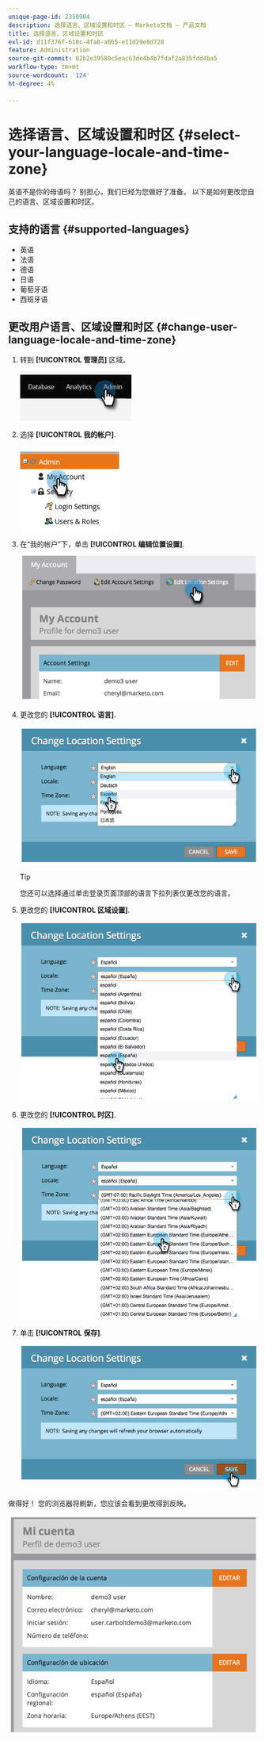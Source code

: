 ```yaml
---
unique-page-id: 2359904
description: 选择语言、区域设置和时区 — Marketo文档 — 产品文档
title: 选择语言、区域设置和时区
exl-id: d11f376f-618c-4fa8-a6b5-e11d29e8d728
feature: Administration
source-git-commit: 02b2e39580c5eac63de4b4b7fdaf2a835fdd4ba5
workflow-type: tm+mt
source-wordcount: '124'
ht-degree: 4%

---
```


# 选择语言、区域设置和时区 {#select-your-language-locale-and-time-zone}

英语不是你的母语吗？ 别担心，我们已经为您做好了准备。 以下是如何更改您自己的语言、区域设置和时区。

## 支持的语言 {#supported-languages}

* 英语
* 法语
* 德语
* 日语
* 葡萄牙语
* 西班牙语

## 更改用户语言、区域设置和时区 {#change-user-language-locale-and-time-zone}

1. 转到 **[!UICONTROL 管理员]** 区域。

   ![](assets/select-your-language-locale-and-time-zone-1.png)

1. 选择 **[!UICONTROL 我的帐户]**.

   ![](assets/select-your-language-locale-and-time-zone-2.png)

1. 在“我的帐户”下，单击 **[!UICONTROL 编辑位置设置]**.

   ![](assets/select-your-language-locale-and-time-zone-3.png)

1. 更改您的 **[!UICONTROL 语言]**.

   ![](assets/select-your-language-locale-and-time-zone-4.png)

   >[!TIP]
   >
   >您还可以选择通过单击登录页面顶部的语言下拉列表仅更改您的语言。

1. 更改您的 **[!UICONTROL 区域设置]**.

   ![](assets/select-your-language-locale-and-time-zone-5.png)

1. 更改您的 **[!UICONTROL 时区]**.

   ![](assets/select-your-language-locale-and-time-zone-6.png)

1. 单击 **[!UICONTROL 保存]**.

   ![](assets/select-your-language-locale-and-time-zone-7.png)

做得好！ 您的浏览器将刷新，您应该会看到更改得到反映。

![](assets/select-your-language-locale-and-time-zone-8.png)
